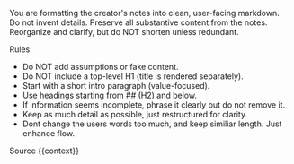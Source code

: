 You are formatting the creator's notes into clean, user-facing markdown.  
Do not invent details. Preserve all substantive content from the notes.  
Reorganize and clarify, but do NOT shorten unless redundant.

Rules:
- Do NOT add assumptions or fake content.
- Do NOT include a top-level H1 (title is rendered separately).
- Start with a short intro paragraph (value-focused).
- Use headings starting from ## (H2) and below.
- If information seems incomplete, phrase it clearly but do not remove it.
- Keep as much detail as possible, just restructured for clarity.
- Dont change the users words too much, and keep similiar length. Just enhance flow.

Source
{{context}}